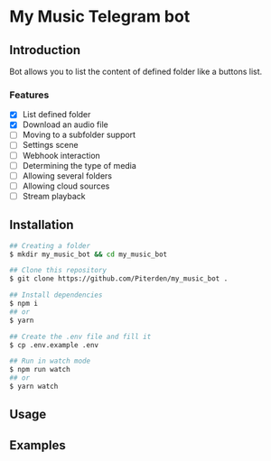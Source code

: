 # My Music Telegram bot

## Introduction

Bot allows you to list the content of defined folder like a buttons list.

### Features

- [x] List defined folder
- [x] Download an audio file
- [ ] Moving to a subfolder support
- [ ] Settings scene
- [ ] Webhook interaction
- [ ] Determining the type of media
- [ ] Allowing several folders
- [ ] Allowing cloud sources
- [ ] Stream playback

## Installation

```bash
## Creating a folder
$ mkdir my_music_bot && cd my_music_bot

## Clone this repository
$ git clone https://github.com/Piterden/my_music_bot .

## Install dependencies
$ npm i
## or
$ yarn

## Create the .env file and fill it
$ cp .env.example .env

## Run in watch mode
$ npm run watch
## or
$ yarn watch
```

## Usage

## Examples
